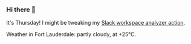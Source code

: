 ### Hi there :wave:

It's Thursday! I might be tweaking my [Slack workspace analyzer action](https://github.com/bewuethr/slack-analyzer).

Weather in Fort Lauderdale: partly cloudy, at +25°C.
